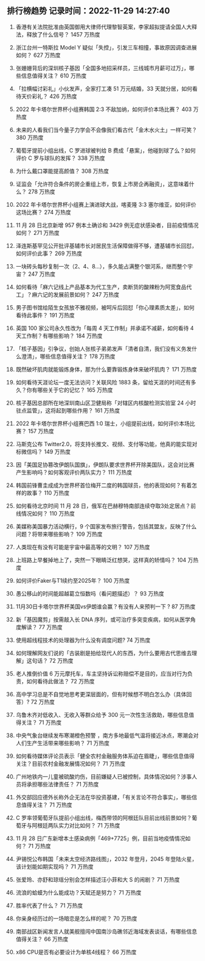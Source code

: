 
## 排行榜趋势 记录时间：2022-11-29 14:27:40
  
  1. 香港有关法院批准由英国御用大律师代理黎智英案，李家超拟提请全国人大释法，释放了什么信号？ 1457 万热度
    
  2. 浙江台州一特斯拉 Model Y 疑似「失控」，引发三车相撞，事故原因调查进展如何？ 627 万热度
    
  3. 张姗姗背后的深圳核子基因「全国多地招采样员，三线城市月薪可过万」，哪些信息值得关注？ 610 万热度
    
  4. 「拉横幅讨彩礼」小伙发声，全家打工凑 51 万元结婚，33 天就分居，如何看待天价彩礼？ 426 万热度
    
  5. 2022 年卡塔尔世界杯小组赛韩国 2:3 不敌加纳，如何评价本场比赛？ 403 万热度
    
  6. 未来的人看我们当今量子力学会不会像我们看古代「金木水火土」一样可笑？ 380 万热度
    
  7. 葡萄牙提前小组出线，C 罗进球被判给 B 费成「悬案」，他碰到球了么？如何评价 C 罗与球队的发挥？ 338 万热度
    
  8. 为什么戴口罩能提高颜值？ 308 万热度
    
  9. 证监会「允许符合条件的房企重组上市，恢复上市房企再融资」，这意味着什么？ 278 万热度
    
  10. 2022 年卡塔尔世界杯小组赛上演进球大战，喀麦隆 3:3 塞尔维亚，如何评价这场比赛？ 274 万热度
    
  11. 11 月 28 日北京新增 957 例本土确诊和 3429 例无症状感染者，目前疫情情况如何？ 271 万热度
    
  12. 泽连斯基罕见公开批评基辅市长对居民生活保障做得不够，遭基辅市长回怼，如何评价此事？ 269 万热度
    
  13. 一块砖头每秒复制一次（2、4、8…），多久能占满整个银河系，继而整个宇宙？ 247 万热度
    
  14. 如何看待「麻六记线上产品基本为代工生产，卖断货的酸辣粉为阿宽食品代工」？麻六记的发展前景如何？ 247 万热度
    
  15. 男子图书馆给陌生女孩放不雅视频，被呵斥后回怼「你心理素质太差」，如何看待此事件？ 191 万热度
    
  16. 英国 100 家公司永久性改为「每周 4 天工作制」并承诺不减薪，如何看待 4 天工作制？有哪些影响？ 184 万热度
    
  17. 「核子基因」引争议，创始人张核子弟弟发声「清者自清，我们没有义务发什么澄清」，哪些信息值得关注？ 178 万热度
    
  18. 既然破坏肌肉就能锻炼身体，那为什么要靠锻炼身体来破坏肌肉？ 171 万热度
    
  19. 如何看待天涯论坛一度无法访问？关联风险 1883 条，留给天涯的时间还有多久？你有哪些关于它的记忆？ 165 万热度
    
  20. 核子基因总部所在地深圳南山区卫健局称「对辖区内核酸检测实验室 24 小时驻点监管」，这将起到哪些作用？ 161 万热度
    
  21. 2022 年卡塔尔世界杯小组赛巴西 1:0 瑞士，小组提前出线，如何评价本场比赛？ 157 万热度
    
  22. 马斯克公布 Twitter2.0，将支持长推文、视频、支付等功能，他真的能实现对标微信吗？ 149 万热度
    
  23. 因「美国足协篡改伊朗队国旗」，伊朗队要求世界杯开除美国队，这会对比赛产生影响吗？如何客观评价两队实力？ 111 万热度
    
  24. 韩国前锋曹圭成成为世界杯首位梅开二度的韩国球员，他的表现如何？有着怎样的故事？ 110 万热度
    
  25. 如何看待北京时间 11 月 28 日，俄军在巴赫穆特南部连续夺取3处定居点？前线情况如何？ 110 万热度
    
  26. 美媒称美国暴力活动横行，9 个国家发布旅行警告，包括其盟友，反映了什么问题？将带来哪些影响？ 109 万热度
    
  27. 人类现在有没有可能是宇宙中最高等的文明？ 107 万热度
    
  28. 上班路上早餐掉地上了，突然一下眼睛泛红想哭，这样真的矫情吗？ 104 万热度
    
  29. 如何评价Faker与T1续约至2025年？ 100 万热度
    
  30. 愚公移山的时间能超越葛立恒数吗（看问题描述）？ 93 万热度
    
  31. 11月30日卡塔尔世界杯美国vs伊朗谁会赢？有没有人来预判一下 ? 87 万热度
    
  32. 新「基因魔剪」按需敲入长 DNA 序列，或可治疗多突变疾病，如何从医学角度解读？ 77 万热度
    
  33. 使用超线程技术的处理器为什么没有调度问题? 74 万热度
    
  34. 如何理解网友们说的「古装剧是拍给现代人的东西，为什么要用古代思维去理解」这句话？ 72 万热度
    
  35. 老人推倒价值 6 万元摩托车，车主坚持诉讼称赔偿不是目的，应当对行为负责，如何看待此做法？ 72 万热度
    
  36. 高中学习总是不自觉地思考更深层面的，但有时候想不明白怎么办（具体回答）? 72 万热度
    
  37. 乌鲁木齐对低收入、无收入等群众给予 300 元一次性生活救助，哪些信息值得关注？ 71 万热度
    
  38. 中央气象台继续发布寒潮橙色预警 ，南方多地最低气温将接近冰点，寒潮会对人们生产生活带来哪些影响？ 71 万热度
    
  39. 如何看待媒体评论员表示「健全农村金融服务体系迫在眉睫」，哪些信息值得关注？目前农村金融发展情况如何？ 71 万热度
    
  40. 广州地铁内一儿童被硫酸灼伤，目前嫌疑人已被控制，具体情况如何？涉事人员将承担哪些法律责任？ 71 万热度
    
  41. 外交部回应德外长称外企无法在华投资基建，「有关言论不符合事实」，哪些信息值得关注？ 71 万热度
    
  42. C 罗率领葡萄牙队提前小组出线，梅西带领的阿根廷队目前出线前景如何？葡萄牙与阿根廷两队实力对比如何？ 71 万热度
    
  43. 11 月 28 日广东新增本土感染病例「469+7725」例，目前当地疫情情况如何？ 71 万热度
    
  44. 尹锡悦公布韩国「未来太空经济路线图」，2032 年登月，2045 年登陆火星，该计划能如期实现吗？ 71 万热度
    
  45. 张爱玲、亦舒和琼瑶分别会怎样描述汪小菲和大 S 的闹剧？ 71 万热度
    
  46. 流浪的蛤蟆为什么能成功？天赋还是努力？ 71 万热度
    
  47. 胜率代表了什么？ 71 万热度
    
  48. 你亲身经历过的一场暗恋是怎么样的呢？ 70 万热度
    
  49. 南部战区新闻发言人就美舰擅闯中国南沙岛礁邻近海域发表谈话，有哪些信息值得关注？ 66 万热度
    
  50. x86 CPU是否有必要设计为单核4线程？ 66 万热度
    